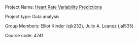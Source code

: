 Project Name: [Heart Rate Variability Predictions](https://github.com/jleanezv/Project_ORIE4741)

Project type: Data analysis

Group Members: Elliot Kinder (ejk232), Julio A. Leanez (jal535)

Course code: 4741
